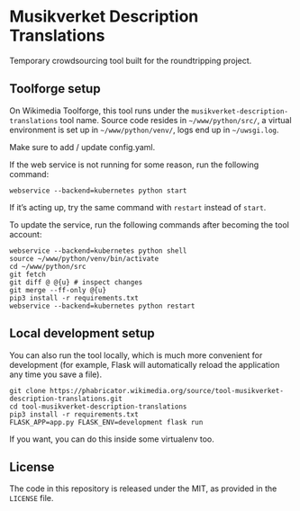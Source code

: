 # Musikverket Description Translations

Temporary crowdsourcing tool built for the roundtripping project.

## Toolforge setup

On Wikimedia Toolforge, this tool runs under the `musikverket-description-translations` tool name.
Source code resides in `~/www/python/src/`,
a virtual environment is set up in `~/www/python/venv/`,
logs end up in `~/uwsgi.log`.

Make sure to add / update config.yaml.

If the web service is not running for some reason, run the following command:
```
webservice --backend=kubernetes python start
```
If it’s acting up, try the same command with `restart` instead of `start`.

To update the service, run the following commands after becoming the tool account:
```
webservice --backend=kubernetes python shell
source ~/www/python/venv/bin/activate
cd ~/www/python/src
git fetch
git diff @ @{u} # inspect changes
git merge --ff-only @{u}
pip3 install -r requirements.txt
webservice --backend=kubernetes python restart
```

## Local development setup

You can also run the tool locally, which is much more convenient for development
(for example, Flask will automatically reload the application any time you save a file).

```
git clone https://phabricator.wikimedia.org/source/tool-musikverket-description-translations.git
cd tool-musikverket-description-translations
pip3 install -r requirements.txt
FLASK_APP=app.py FLASK_ENV=development flask run
```

If you want, you can do this inside some virtualenv too.

## License

The code in this repository is released under the MIT, as provided in the `LICENSE` file.
